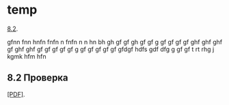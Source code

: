 # temp

[8.2](Processes2). 

gfnn
fnn
hnfn
fnfn
n
fnfn
n
n
hn
bh
gh
gf
gf
gh
gf
gf
g
gf
gf
gf
gf
ghf
ghf
ghf
gf
ghf
ghf
gf
gf
gf
gf
gf
g
gf
gf
gf
gf
gf
gfdgf
hdfs
gdf
dfg
g
gf
gf
t
rt
rhg
j
kgmk
hfm
hfn
## 8.2 <a name="Processes2"></a>Проверка 
[[PDF]](PDF). 
